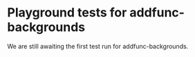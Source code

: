 # Playground tests for addfunc-backgrounds
We are still awaiting the first test run for addfunc-backgrounds.
